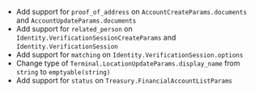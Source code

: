 * Add support for `proof_of_address` on `AccountCreateParams.documents` and `AccountUpdateParams.documents`
* Add support for `related_person` on `Identity.VerificationSessionCreateParams` and `Identity.VerificationSession`
* Add support for `matching` on `Identity.VerificationSession.options`
* Change type of `Terminal.LocationUpdateParams.display_name` from `string` to `emptyable(string)`
* Add support for `status` on `Treasury.FinancialAccountListParams`
